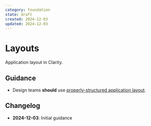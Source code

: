 ```yaml
---
category: foundation
state: draft
created: 2024-12-03
updated: 2024-12-03
---
```


# Layouts

Application layout in Clarity.

## Guidance

- Design teams **should** use [properly-structured application layout](https://clarity.design/documentation/app-layout).

## Changelog

- **2024-12-03**: Initial guidance
